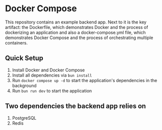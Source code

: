 # Docker Compose

This repository contains an example backend app. Next to it is the key artifact: the Dockerfile, which demonstrates Docker and the process of dockerizing an application and also a docker-compose.yml file, which demonstrates Docker Compose and the process of orchestrating multiple containers.

## Quick Setup

1. Install Docker and Docker Compose
2. Install all dependencies via `bun install`
3. Run `docker compose up -d` to start the application's dependencies in the background
4. Run `bun run dev` to start the application

## Two dependencies the backend app relies on

1. PostgreSQL
2. Redis
